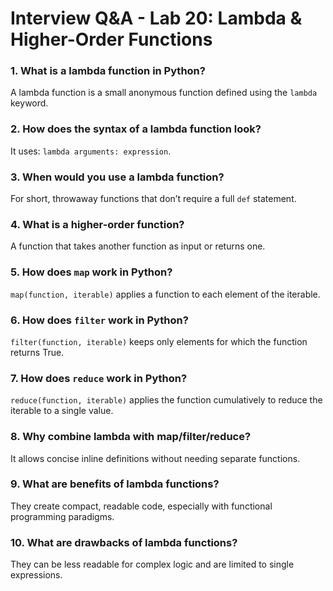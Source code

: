 # Interview Q&A - Lab 20: Lambda & Higher-Order Functions

### 1. What is a lambda function in Python?
A lambda function is a small anonymous function defined using the `lambda` keyword.

### 2. How does the syntax of a lambda function look?
It uses: `lambda arguments: expression`.

### 3. When would you use a lambda function?
For short, throwaway functions that don’t require a full `def` statement.

### 4. What is a higher-order function?
A function that takes another function as input or returns one.

### 5. How does `map` work in Python?
`map(function, iterable)` applies a function to each element of the iterable.

### 6. How does `filter` work in Python?
`filter(function, iterable)` keeps only elements for which the function returns True.

### 7. How does `reduce` work in Python?
`reduce(function, iterable)` applies the function cumulatively to reduce the iterable to a single value.

### 8. Why combine lambda with map/filter/reduce?
It allows concise inline definitions without needing separate functions.

### 9. What are benefits of lambda functions?
They create compact, readable code, especially with functional programming paradigms.

### 10. What are drawbacks of lambda functions?
They can be less readable for complex logic and are limited to single expressions.
